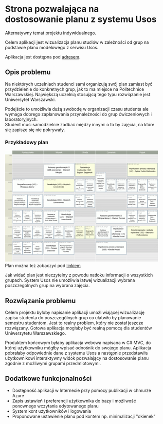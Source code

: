 # Strona pozwalająca na dostosowanie planu z systemu Usos

Alternatywny temat projektu indywidualnego.  

Celem aplikacji jest wizualizacja planu studiów w zależności od grup na podstawie planu modelowego z serwisu Usos.

Aplikacja jest dostępna pod [adresem](http://usos-plan.azurewebsites.net).

## Opis problemu

Na niektórych uczelniach studenci sami organizują swój plan zamiast być przydzielenie do konkretnych grup, jak to ma miejsce na Politechnice Warszawskiej. Największą uczelnią stosującą tego typu rozwiązanie jest Uniwersytet Warszawski.

Podejście to umożliwia dużą swobodę w organizacji czasu studenta ale wymaga dobrego zaplanowania przynależności do grup ćwiczeniowych i laboratoryjnych.  
Student musi samodzielnie zadbać między innymi o to by zajęcia, na które się zapisze się nie pokrywały.

### Przykładowy plan

![Example plan with confusing groups](Obrazy/Example_plan.png)  
Plan można też zobaczyć pod [linkiem](https://usosweb.uw.edu.pl/kontroler.php?_action=katalog2/przedmioty/pokazPlanGrupyPrzedmiotow&grupa_kod=1900-1GF21&cdyd_kod=2019Z&plan_showSettings=1&plan_showStartTime=1&plan_showEndTime=1&plan_showTypeShort=1&plan_showTypeFull=0&plan_showGroupNumber=1&plan_showCourseName=1&plan_showCourseCode=0&plan_showRoom=1&plan_showBuildingCode=1&plan_showLecturers=1&plan_overridePrintWidth=1&plan_format=gif&plan_colorScheme=default)

Jak widać plan jest nieczytelny z powodu natłoku informacji o wszystkich grupach. System Usos nie umożliwia łatwej wizualizacji wybrana poszczególnych grup na wybrana zajęcia.

## Rozwiązanie problemu

Celem projektu byłoby napisanie aplikacji umożliwiającej wizualizację zapisu studenta do poszczególnych grup co ułatwiło by planowanie semestru studentom. Jest to realny problem, który nie został jeszcze rozwiązany. Gotowa aplikacja mogłaby być realną pomocą dla studentów Uniwersytetu Warszawskiego.

Produktem końcowym byłaby aplikacja webowa napisana w C# MVC, do której użytkowniku mógłby wpisać odnośnik do swojego planu. Aplikacja pobrałaby odpowiednie dane z systemu Usos a następnie przedstawiła użytkownikowi interaktywny widok pozwalający na dostosowanie planu zgodnie z możliwymi grupami przedmiotowymi.

## Dodatkowe funkcjonalności

* Dostępność aplikacji w Internecie przy pomocy publikacji w chmurze Azure
* Zapis ustawień i preferencji użytkownika do bazy i możliwość ponownego wczytania edytowanego planu
* System kont użytkowników i logowania
* Proponowane ustawienie planu pod kontem np. minimalizacji "okienek"